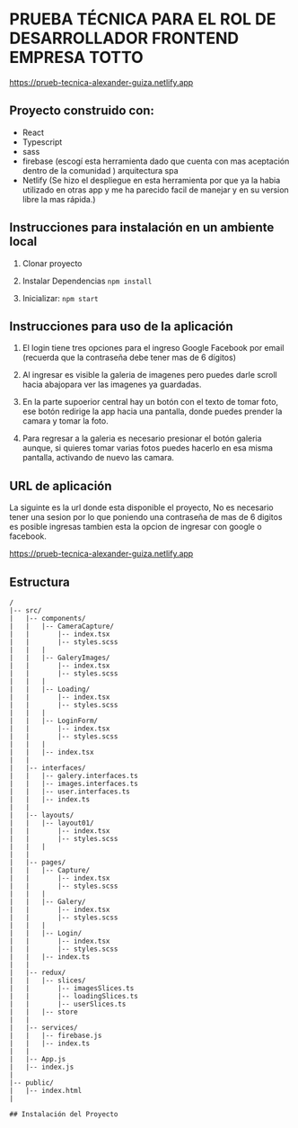 # PRUEBA TÉCNICA PARA EL ROL DE DESARROLLADOR FRONTEND  EMPRESA TOTTO
https://prueb-tecnica-alexander-guiza.netlify.app

## Proyecto construido con:
- React
- Typescript
- sass
- firebase (escogí esta herramienta dado que cuenta con mas aceptación dentro de la comunidad )
arquitectura spa
- Netlify (Se hizo el despliegue en esta herramienta por que ya la habia utilizado en otras app y me ha parecido facil de manejar y en su version libre la mas rápida.)


## Instrucciones para instalación en un ambiente local
1. Clonar proyecto
2. Instalar Dependencias
```npm install```

5. Inicializar: 
```npm start```


## Instrucciones para uso de la aplicación

1. El login tiene tres opciones para el ingreso 
  Google 
  Facebook
  por email (recuerda que la contraseña debe tener mas de 6 dígitos)

2. Al ingresar es visible la galeria de imagenes pero puedes darle scroll hacia abajopara ver  las imagenes ya guardadas.
3. En la parte supoerior central hay un botón con el texto de tomar foto, ese botón redirige la app hacia una pantalla, donde puedes prender la camara y tomar la foto.
4. Para regresar a la galeria es necesario presionar el botón galeria aunque, si quieres tomar varias fotos puedes hacerlo en esa misma pantalla, activando de nuevo las camara.

## URL de aplicación

La siguinte es la url donde esta disponible el proyecto, No es necesario tener una sesion por lo que poniendo una contraseña de mas de 6 digitos es posible ingresas tambien esta la opcion de ingresar con google o facebook.

https://prueb-tecnica-alexander-guiza.netlify.app

## Estructura


```plaintext
/
|-- src/
|   |-- components/
|   |   |-- CameraCapture/
|   |       |-- index.tsx
|   |       |-- styles.scss
|   |   |
|   |   |-- GaleryImages/
|   |       |-- index.tsx
|   |       |-- styles.scss
|   |   |
|   |   |-- Loading/
|   |       |-- index.tsx
|   |       |-- styles.scss
|   |   |
|   |   |-- LoginForm/
|   |       |-- index.tsx
|   |       |-- styles.scss
|   |   |
|   |   |-- index.tsx
|   |
|   |-- interfaces/
|   |   |-- galery.interfaces.ts
|   |   |-- images.interfaces.ts
|   |   |-- user.interfaces.ts
|   |   |-- index.ts
|   |
|   |-- layouts/
|   |   |-- layout01/
|   |       |-- index.tsx
|   |       |-- styles.scss
|   |   |
|   |
|   |-- pages/
|   |   |-- Capture/
|   |       |-- index.tsx
|   |       |-- styles.scss
|   |   |
|   |   |-- Galery/
|   |       |-- index.tsx
|   |       |-- styles.scss
|   |   |
|   |   |-- Login/
|   |       |-- index.tsx
|   |       |-- styles.scss
|   |   |-- index.ts
|   |
|   |-- redux/
|   |   |-- slices/
|   |       |-- imagesSlices.ts
|   |       |-- loadingSlices.ts
|   |       |-- userSlices.ts
|   |   |-- store
|   |
|   |-- services/
|   |   |-- firebase.js
|   |   |-- index.ts
|   |
|   |-- App.js
|   |-- index.js
|
|-- public/
|   |-- index.html
|

## Instalación del Proyecto